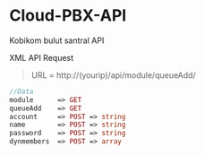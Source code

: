 # Cloud-PBX-API
 Kobikom bulut santral API
 
XML API Request

> URL = http://(yourip)/api/module/queueAdd/

```php
//Data
module      => GET
queueAdd    => GET
account     => POST => string
name        => POST => string
password    => POST => string
dynmembers  => POST => array
```


